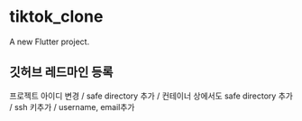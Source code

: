 # tiktok_clone

A new Flutter project.

## 깃허브 레드마인 등록

프로젝트 아이디 변경 / safe directory 추가 / 컨테이너 상에서도 safe directory 추가 / ssh 키추가 / username, email추가
